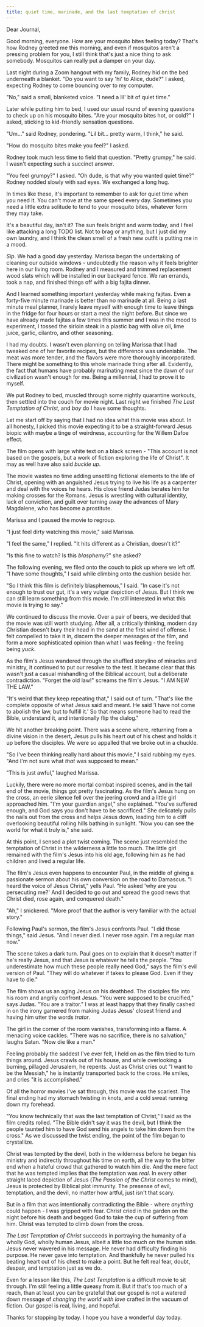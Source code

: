 ```yaml
---
title: quiet time, marinade, and the last temptation of christ
---
```


Dear Journal,

Good morning, everyone.  How are your mosquito bites feeling today?
That's how Rodney greeted me this morning, and even if mosquitos
aren't a pressing problem for you, I still think that's just a nice
thing to ask somebody.  Mosquitos can really put a damper on your day.

Last night during a Zoom hangout with my family, Rodney hid on the bed
underneath a blanket.  "Do you want to say 'hi' to Alice, dude?" I
asked, expecting Rodney to come bouncing over to my computer.

"No," said a small, blanketed voice.  "I need a lil' bit of quiet
time."

Later while putting him to bed, I used our usual round of evening
questions to check up on his mosquito bites.  "Are your mosquito bites
hot, or cold?" I asked, sticking to kid-friendly sensation questions.

"Um..." said Rodney, pondering.  "Lil bit... pretty warm, I think," he
said.

"How do mosquito bites make you feel?" I asked.

Rodney took much less time to field that question.  "Pretty grumpy,"
he said.  I wasn't expecting such a succinct answer.

"You feel grumpy?" I asked.  "Oh dude, is that why you wanted quiet
time?"  Rodney nodded slowly with sad eyes.  We exchanged a long hug.

In times like these, it's important to remember to ask for quiet time
when you need it.  You can't move at the same speed every day.
Sometimes you need a little extra solitude to tend to your mosquito
bites, whatever form they may take.

It's a beautiful day, isn't it?  The sun feels bright and warm today,
and I feel like attacking a long TODO list.  Not to brag or anything,
but I just did my own laundry, and I think the clean smell of a fresh
new outfit is putting me in a mood.

_Sip_.  We had a good day yesterday.  Marissa began the undertaking of
cleaning our outside windows - undoubtedly the reason why it feels
brighter here in our living room.  Rodney and I measured and trimmed
replacement wood slats which will be installed in our backyard fence.
We ran errands, took a nap, and finished things off with a big fajita
dinner.

And I learned something important yesterday while making fajitas.
Even a forty-five minute marinade is better than no marinade at all.
Being a last minute meal planner, I rarely leave myself with enough
time to leave things in the fridge for four hours or start a meal the
night before.  But since we have already made fajitas a few times this
summer and I was in the mood to experiment, I tossed the sirloin steak
in a plastic bag with olive oil, lime juice, garlic, cilantro, and
other seasoning.

I had my doubts.  I wasn't even planning on telling Marissa that I had
tweaked one of her favorite recipes, but the difference was
undeniable.  The meat was more tender, and the flavors were more
thoroughly incorporated.  There might be something to this whole
marinade thing after all.  Evidently, the fact that humans have
probably marinating meat since the dawn of our civilization wasn't
enough for me.  Being a millennial, I had to prove it to myself.

We put Rodney to bed, muscled through some nightly quarantine
workouts, then settled into the couch for movie night.  Last night we
finished _The Last Temptation of Christ_, and _boy_ do I have some
thoughts.

Let me start off by saying that I had no idea what this movie was
about.  In all honesty, I picked this movie expecting it to be a
straight-forward Jesus biopic with maybe a tinge of weirdness,
accounting for the Willem Dafoe effect.

The film opens with large white text on a black screen - "This account
is not based on the gospels, but a work of fiction exploring the life
of Christ".  It may as well have also said _buckle up_.

The movie wastes no time adding unsettling fictional elements to the
life of Christ, opening with an anguished Jesus trying to live his
life as a carpenter and deal with the voices he hears.  His close
friend Judas berates him for making crosses for the Romans.  Jesus is
wrestling with cultural identity, lack of conviction, and guilt over
turning away the advances of Mary Magdalene, who has become a
prostitute.

Marissa and I paused the movie to regroup.

"I just feel dirty watching this movie," said Marissa.

"I feel the same," I replied.  "It hits different as a Christian,
doesn't it?"

"Is this fine to watch?  Is this _blasphemy_?" she asked?

The following evening, we filed onto the couch to pick up where we
left off.  "I have some thoughts," I said while climbing onto the
cushion beside her.

"So I think this film is definitely blasphemous," I said.  "In case
it's not enough to trust our gut, it's a very vulgar depiction of
Jesus.  But I think we can still learn something from this movie.  I'm
still interested in what this movie is trying to say."

We continued to discuss the movie.  Over a pair of beers, we decided
that the movie was still worth studying.  After all, a critically
thinking, modern day Christian doesn't bury their head in the sand at
the first wind of offense.  I felt compelled to take it in, discern
the deeper messages of the film, and form a more sophisticated opinion
than what I was feeling - the feeling being _yuck_.

As the film's Jesus wandered through the shuffled storyline of
miracles and ministry, it continued to put our resolve to the test.
It became clear that this wasn't just a casual mishandling of the
Biblical account, but a deliberate contradiction.  "Forget the old
law!" screams the film's Jesus.  "I AM NEW THE LAW."

"It's weird that they keep repeating that," I said out of turn.
"That's like the complete opposite of what Jesus said and meant.  He
said 'I have not come to abolish the law, but to fulfill it.'  So that
means someone had to read the Bible, understand it, and intentionally
flip the dialog."

We hit another breaking point.  There was a scene where, returning
from a divine vision in the desert, Jesus pulls his heart out of his
chest and holds it up before the disciples.  We were so appalled that
we broke out in a chuckle.

"So I've been thinking really hard about this movie," I said rubbing
my eyes.  "And I'm not sure what _that_ was supposed to mean."

"This is just awful," laughed Marissa.

Luckily, there were no more mortal combat inspired scenes, and in the
tail end of the movie, things got pretty fascinating.  As the film's
Jesus hung on the cross, an eerie silence fell over the jeering crowd
and a little girl approached him.  "I'm your guardian angel," she
explained.  "You've suffered enough, and God says you don't have to be
sacrificed."  She delicately pulls the nails out from the cross and
helps Jesus down, leading him to a cliff overlooking beautiful rolling
hills bathing in sunlight.  "Now you can see the world for what it
truly is," she said.

At this point, I sensed a plot twist coming.  The scene just resembled
the temptation of Christ in the wilderness a little too much.  The
little girl remained with the film's Jesus into his old age, following
him as he had children and lived a regular life.

The film's Jesus even happens to encounter Paul, in the middle of
giving a passionate sermon about his own conversion on the road to
Damascus.  "I heard the voice of Jesus Christ," yells Paul.  "He asked
'why are you persecuting me?'  And I decided to go out and spread the
good news that Christ died, rose again, and conquered death."

"Ah," I snickered.  "More proof that the author is very familiar with
the actual story."

Following Paul's sermon, the film's Jesus confronts Paul.  "I did
those things," said Jesus.  "And I never died.  I never rose again.
I'm a regular man now."

The scene takes a dark turn.  Paul goes on to explain that it doesn't
matter if he's really Jesus, and that Jesus is whatever he tells the
people.  "You underestimate how much these people really need God,"
says the film's evil version of Paul.  "They will do whatever if takes
to please God.  Even if they have to die."

The film shows us an aging Jesus on his deathbed.  The disciples file
into his room and angrily confront Jesus.  "You were supposed to be
crucified," says Judas.  "You are a traitor."  I was at least happy
that they finally cashed in on the irony garnered from making Judas
Jesus' closest friend and having him utter the words _trator_.

The girl in the corner of the room vanishes, transforming into a
flame.  A menacing voice cackles.  "There was no sacrifice, there is
no salvation," laughs Satan.  "Now die like a man."

Feeling probably the saddest I've ever felt, I held on as the film
tried to turn things around.  Jesus crawls out of his house, and while
overlooking a burning, pillaged Jerusalem, he repents.  Just as Christ
cries out "I want to be the Messiah," he is instantly transported back
to the cross.  He smiles, and cries "it is accomplished."

Of all the horror movies I've sat through, this movie was the
scariest.  The final ending had my stomach twisting in knots, and a
cold sweat running down my forehead.

"You know technically that was the last temptation of Christ," I said
as the film credits rolled.  "The Bible didn't say it was the devil,
but I think the people taunted him to have God send his angels to take
him down from the cross."  As we discussed the twist ending, the point
of the film began to crystallize.

Christ was tempted by the devil, both in the wilderness before he
began his ministry and indirectly throughout his time on earth, all
the way to the bitter end when a hateful crowd that gathered to watch
him die.  And the mere fact that he was tempted implies that the
temptation was _real_.  In every other straight laced depiction of
Jesus (_The Passion of the Christ_ comes to mind), Jesus is protected
by Biblical plot immunity.  The presense of evil, temptation, and the
devil, no matter how artful, just isn't that scary.

But in a film that was intentionally contradicting the Bible - where
_anything_ could happen - I was gripped with fear.  Christ cried in
the garden on the night before his death and begged God to take the
cup of suffering from him.  Christ was tempted to climb down from the
cross.

_The Last Temptation of Christ_ succeeds in portraying the humanity of
a wholly God, wholly human Jesus, albeit a little too much on the
human side.  Jesus never wavered in his message.  He never had
difficulty finding his purpose.  He never gave into temptation.  And
thankfully he never pulled his beating heart out of his chest to make
a point.  But he felt real fear, doubt, despair, and temptation just
as we do.

Even for a lesson like this, _The Last Temptation_ is a difficult
movie to sit through.  I'm still feeling a little queasy from it.  But
if that's too much of a reach, than at least you can be grateful that
our gospel is not a watered down message of _changing the world with
love_ crafted in the vacuum of fiction.  Our gospel is real, living,
and hopeful.

Thanks for stopping by today.  I hope you have a wonderful day today.
